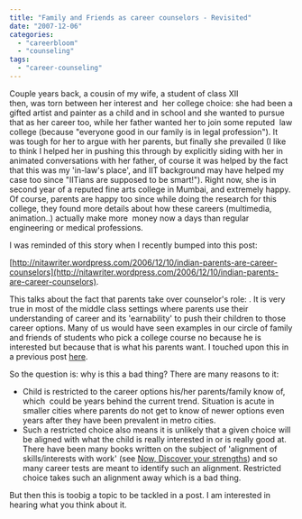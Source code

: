 ```yaml
---
title: "Family and Friends as career counselors - Revisited"
date: "2007-12-06"
categories: 
  - "careerbloom"
  - "counseling"
tags: 
  - "career-counseling"
---
```


Couple years back, a cousin of my wife, a student of class XII then, was torn between her interest and  her college choice: she had been a gifted artist and painter as a child and in school and she wanted to pursue that as her career too, while her father wanted her to join some reputed  law college (because "everyone good in our family is in legal profession"). It was tough for her to argue with her parents, but finally she prevailed (I like to think I helped her in pushing this through by explicitly siding with her in animated conversations with her father, of course it was helped by the fact that this was my 'in-law's place', and IIT background may have helped my case too since "IITians are supposed to be smart!"). Right now, she is in second year of a reputed fine arts college in Mumbai, and extremely happy. Of course, parents are happy too since while doing the research for this college, they found more details about how these careers (multimedia, animation..) actually make more  money now a days than regular engineering or medical professions.

I was reminded of this story when I recently bumped into this post:

[http://nitawriter.wordpress.com/2006/12/10/indian-parents-are-career-counselors](http://nitawriter.wordpress.com/2006/12/10/indian-parents-are-career-counselors).

This talks about the fact that parents take over counselor's role: . It is very true in most of the middle class settings where parents use their understanding of career and its 'earnability' to push their children to those  career options. Many of us would have seen examples in our circle of family and friends of students who pick a college course no because he is interested but because that is what his parents want. I touched upon this in a previous post [here](http://careermanagement.wordpress.com/2007/10/16/how-is-career-counseling-in-india-different-than-us/ "http://careermanagement.wordpress.com/2007/10/16/how-is-career-counseling-in-india-different-than-us/").

So the question is: why is this a bad thing? There are many reasons to it:

- Child is restricted to the career options his/her parents/family know of, which  could be years behind the current trend. Situation is acute in smaller cities where parents do not get to know of newer options even years after they have been prevalent in metro cities.
- Such a restricted choice also means it is unlikely that a given choice will be aligned with what the child is really interested in or is really good at. There have been many books written on the subject of 'alignment of skills/interests with work' (see [Now, Discover your strengths](http://www.amazon.com/Discover-Your-Strengths-Marcus-Buckingham/dp/0743201140 "http://www.amazon.com/Discover-Your-Strengths-Marcus-Buckingham/dp/0743201140")) and so many career tests are meant to identify such an alignment. Restricted choice takes such an alignment away which is a bad thing.

But then this is toobig a topic to be tackled in a post. I am interested in hearing what you think about it.
